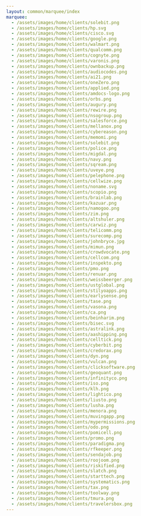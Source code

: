 ```yaml
---
layout: common/marquee/index
marquee:
  - /assets/images/home/clients/solebit.png
  - /assets/images/home/clients/hp.svg
  - /assets/images/home/clients/cisco.svg
  - /assets/images/home/clients/google.png
  - /assets/images/home/clients/walmart.png
  - /assets/images/home/clients/qualcomm.png
  - /assets/images/home/clients/cognyte.png
  - /assets/images/home/clients/varonis.png
  - /assets/images/home/clients/ownbackup.png
  - /assets/images/home/clients/audiocodes.png
  - /assets/images/home/clients/ai21.png
  - /assets/images/home/clients/oneZero.png
  - /assets/images/home/clients/applied.png
  - /assets/images/home/clients/amdocs-logo.png
  - /assets/images/home/clients/orbs.png
  - /assets/images/home/clients/augury.png
  - /assets/images/home/clients/rewire.png
  - /assets/images/home/clients/nsogroup.png
  - /assets/images/home/clients/salesforce.png
  - /assets/images/home/clients/mellanox.png
  - /assets/images/home/clients/cybereason.png
  - /assets/images/home/clients/memomi.png
  - /assets/images/home/clients/solebit.png
  - /assets/images/home/clients/police.png
  - /assets/images/home/clients/migdal.png
  - /assets/images/home/clients/navy.png
  - /assets/images/home/clients/sqream.png
  - /assets/images/home/clients/uveye.png
  - /assets/images/home/clients/pelephone.png
  - /assets/images/home/clients/cellwize.png
  - /assets/images/home/clients/noname.svg
  - /assets/images/home/clients/scopio.png
  - /assets/images/home/clients/brainlab.png
  - /assets/images/home/clients/kazuar.png
  - /assets/images/home/clients/namogoo.png
  - /assets/images/home/clients/zim.png
  - /assets/images/home/clients/altshuler.png
  - /assets/images/home/clients/carwiz.png
  - /assets/images/home/clients/telicomm.png
  - /assets/images/home/clients/surecomp.png
  - /assets/images/home/clients/johnbryce.jpg
  - /assets/images/home/clients/mimun.png
  - /assets/images/home/clients/crowdvocate.png
  - /assets/images/home/clients/cellcom.png
  - /assets/images/home/clients/inspekto.png
  - /assets/images/home/clients/pmo.png
  - /assets/images/home/clients/renuar.png
  - /assets/images/home/clients/weissbeerger.png
  - /assets/images/home/clients/ustglobal.png
  - /assets/images/home/clients/stilyoapps.png
  - /assets/images/home/clients/earlysense.png
  - /assets/images/home/clients/tase.png
  - /assets/images/home/clients/vasona.png
  - /assets/images/home/clients/ca.png
  - /assets/images/home/clients/beinharim.png
  - /assets/images/home/clients/bisec.svg
  - /assets/images/home/clients/astralink.png
  - /assets/images/home/clients/aashipping.png
  - /assets/images/home/clients/celltick.png
  - /assets/images/home/clients/cyberbit.png
  - /assets/images/home/clients/credorax.png
  - /assets/images/home/clients/dyn.png
  - /assets/images/home/clients/vulcan.png
  - /assets/images/home/clients/clicksoftware.png
  - /assets/images/home/clients/geoquant.png
  - /assets/images/home/clients/infinityco.png
  - /assets/images/home/clients/iso.png
  - /assets/images/home/clients/klh.png
  - /assets/images/home/clients/lightico.png
  - /assets/images/home/clients/liusto.png
  - /assets/images/home/clients/lusha.png
  - /assets/images/home/clients/menora.png
  - /assets/images/home/clients/muvingapp.png
  - /assets/images/home/clients/mypermissions.png
  - /assets/images/home/clients/odo.png
  - /assets/images/home/clients/pomicell.png
  - /assets/images/home/clients/promo.png
  - /assets/images/home/clients/paradigma.png
  - /assets/images/home/clients/rfkeeper.png
  - /assets/images/home/clients/sendajob.png
  - /assets/images/home/clients/roojoom.png
  - /assets/images/home/clients/riskified.png
  - /assets/images/home/clients/slatch.png
  - /assets/images/home/clients/starttech.png
  - /assets/images/home/clients/systematics.png
  - /assets/images/home/clients/tax.png
  - /assets/images/home/clients/toolway.png
  - /assets/images/home/clients/tmura.png
  - /assets/images/home/clients/travelersbox.png
---
```

